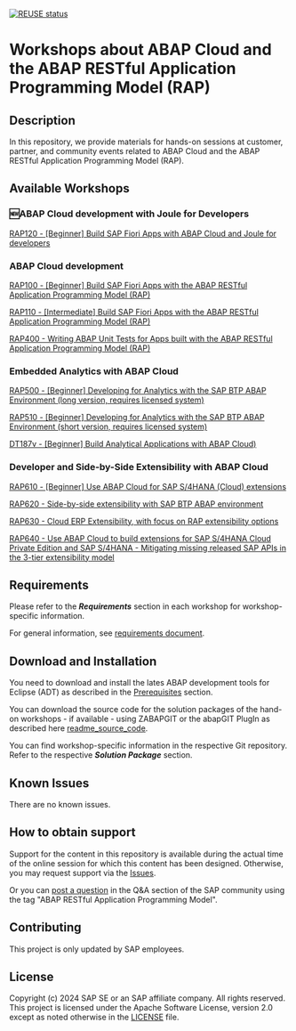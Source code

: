 [![REUSE status](https://api.reuse.software/badge/github.com/SAP-samples/abap-platform-rap-workshops)](https://api.reuse.software/info/github.com/SAP-samples/abap-platform-rap-workshops)

# Workshops about ABAP Cloud and the ABAP RESTful Application Programming Model (RAP)

## Description
In this repository, we provide materials for hands-on sessions at  customer, partner, and community events related to ABAP Cloud and the ABAP RESTful Application Programming Model (RAP).

## Available Workshops

### 🆕ABAP Cloud development with Joule for Developers 

[RAP120 - \[Beginner\] Build SAP Fiori Apps with ABAP Cloud and Joule for developers](https://github.com/SAP-samples/abap-platform-rap120) 


### ABAP Cloud development

[RAP100 - \[Beginner\] Build SAP Fiori Apps with the ABAP RESTful Application Programming Model (RAP)](https://github.com/SAP-samples/abap-platform-rap100)  

[RAP110 - \[Intermediate\] Build SAP Fiori Apps with the ABAP RESTful Application Programming Model (RAP)](https://github.com/SAP-samples/abap-platform-rap110)

[RAP400 - Writing ABAP Unit Tests for Apps built with the ABAP RESTful Application Programming Model (RAP)](/rap4xx/rap400#readme)


### Embedded Analytics with ABAP Cloud

[RAP500 - \[Beginner\] Developing for Analytics with the SAP BTP ABAP Environment (long version, requires licensed system)](/rap5xx/rap500#readme)

[RAP510 - \[Beginner\] Developing for Analytics with the SAP BTP ABAP Environment (short version, requires licensed system)](/rap5xx/rap510#readme)

[DT187v - \[Beginner\] Build Analytical Applications with ABAP Cloud)](https://github.com/SAP-samples/teched2023-DT187v)


### Developer and Side-by-Side Extensibility with ABAP Cloud

[RAP610 - \[Beginner\] Use ABAP Cloud for SAP S/4HANA (Cloud) extensions](/rap6xx/rap610#readme)

[RAP620 - Side-by-side extensibility with SAP BTP ABAP environment](/rap6xx/rap620#readme)

[RAP630 - Cloud ERP Extensibility, with focus on RAP extensibility options](https://github.com/SAP-samples/abap-platform-rap630)

[RAP640 - Use ABAP Cloud to build extensions for SAP S/4HANA Cloud Private Edition and SAP S/4HANA - Mitigating missing released SAP APIs in the 3-tier extensibility model](https://github.com/SAP-samples/abap-platform-rap640)


## Requirements

Please refer to the _**Requirements**_ section in each workshop for workshop-specific information.

For general information, see [requirements document](requirements_rap_workshops.md).


## Download and Installation

You need to download and install the lates ABAP development tools for Eclipse (ADT) as described in the [Prerequisites](#requirements) section.

You can download the source code for the solution packages of the hand-on workshops  - if available - using ZABAPGIT or the abapGIT PlugIn as described here  [readme_source_code](/readme_source_code.md). 

You can find workshop-specific information in the respective Git repository. Refer to the respective _**Solution Package**_ section.

## Known Issues

There are no known issues.

## How to obtain support

Support for the content in this repository is available during the actual time of the online session for which this content has been designed. Otherwise, you may request support via the [Issues](../../issues).

Or you can [post a question](https://answers.sap.com/questions/ask.html) in the Q&A section of the SAP community using the tag "ABAP RESTful Application Programming Model".

## Contributing

This project is only updated by SAP employees.

## License
Copyright (c) 2024 SAP SE or an SAP affiliate company. All rights reserved. This project is licensed under the Apache Software License, version 2.0 except as noted otherwise in the [LICENSE](LICENSES/Apache-2.0.txt) file.

